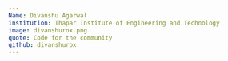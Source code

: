 ```yaml
---
Name: Divanshu Agarwal
institution: Thapar Institute of Engineering and Technology
image: divanshurox.png
quote: Code for the community
github: divanshurox
---
```

